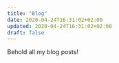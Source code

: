 ```yaml
---
title: "Blog"
date: 2020-04-24T16:31:02+02:00
updated: 2020-04-24T16:31:02+02:00
draft: false
---
```


Behold all my blog posts!

